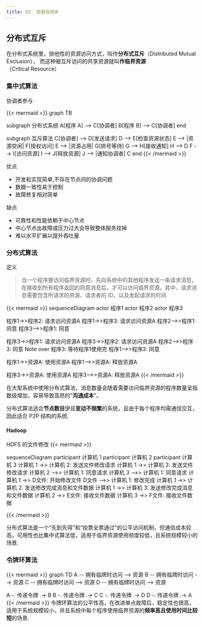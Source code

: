 ```yaml
---
title: 02. 协调与同步
---
```

## 分布式互斥

在分布式系统里，排他性的资源访问方式，叫作**分布式互斥**（Distributed Mutual Exclusion），
而这种被互斥访问的共享资源就叫**作临界资源**（Critical Resource）

### 集中式算法
协调者参与

{{< mermaid >}}
graph TB

subgraph 分布式系统
A[程序 A] --> C[协调者]
B[程序 B] --> C[协调者]
end

subgraph 互斥算法
C[协调者] --> D[发送请求]
D --> E[检查资源状态]
E --> |资源空闲| F[授权访问]
E --> |资源占用| G[排号等待]
G --> H[接收通知]
H --> D
F --> I[访问资源]
I --> J[释放资源]
J --> |通知协调者| C
end
{{< /mermaid >}}

优点
- 开发和实现简单,不存在节点间的协调问题
- 数据一致性易于控制
- 故障修复相对简单

缺点
- 可靠性和性能依赖于中心节点
- 中心节点出故障或压力过大会导致整体服务挂掉
- 难以水平扩展以提升吞吐量

### 分布式算法
定义
> 当一个程序要访问临界资源时，先向系统中的其他程序发送一条请求消息，在接收到所有程序返回的同意消息后，才可以访问临界资源。其中，请求消息需要包含所请求的资源、请求者的 ID，以及发起请求的时间

{{< mermaid >}}
sequenceDiagram
actor 程序1
actor 程序2
actor 程序3

程序1->>程序2: 请求访问资源A
程序1->>程序3: 请求访问资源A
程序2-->>程序1: 同意
程序3-->>程序1: 同意

程序3->>程序1: 请求访问资源A
程序3->>程序2: 请求访问资源A
程序2-->>程序3: 同意
Note over 程序3: 等待程序1使用完
程序1-->>程序3: 同意

程序1->>资源A: 使用资源A
程序1-->>资源A: 释放资源A

程序3->>资源A: 使用资源A
程序3-->>资源A: 释放资源A
{{< /mermaid >}}

在大型系统中使用分布式算法，消息数量会随着需要访问临界资源的程序数量呈指数级增加，容易导致高昂的"**沟通成本**"。


分布式算法适合**节点数目少**且**变动不频繁**的系统，且由于每个程序均需通信交互，因此适合 P2P 结构的系统.


#### Hadoop

HDFS 的文件修改
{{< mermaid >}}

sequenceDiagram
participant 计算机 1
participant 计算机 2
participant 计算机 3
计算机 1 ->> 计算机 2: 发送文件修改请求
计算机 1 ->> 计算机 3: 发送文件修改请求
计算机 2 -->> 计算机 1: 同意请求
计算机 3 -->> 计算机 1: 同意请求
计算机 1 ->> D文件: 开始修改文件
D文件 -->> 计算机 1: 修改完成
计算机 1 ->> 计算机 2: 发送修改完成消息和文件数据
计算机 1 ->> 计算机 3: 发送修改完成消息和文件数据
计算机 2 ->> E文件: 接收文件数据
计算机 3 ->> F文件: 接收文件数据

{{< /mermaid >}}

分布式算法是一个“先到先得"和“投票全票通过"的公平访问机制，但通信成本较高，可用性也比集中式算法低，适用于临界资源使用频度较低，且系统规模较小的场景.

### 令牌环算法
{{< mermaid >}}
graph TD
A -- 拥有临牌时访问 --> 资源
B -- 拥有临牌时访问 --> 资源
C -- 拥有临牌时访问 --> 资源 
D -- 拥有临牌时访问 --> 资源

A -. 传递令牌 .-> B
B -. 传递令牌 .-> C
C -. 传递令牌 .-> D
D -. 传递令牌 .-> A
{{< /mermaid >}}
令牌环算法的公平性高，在改进单点故障后，稳定性也很高，适用于系统规模较小，并且系统中每个程序使用临界资源的**频率高且使用时间比较短**的场景.